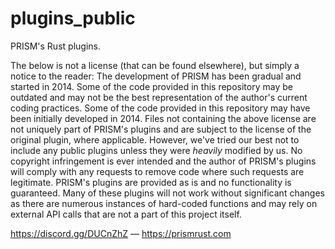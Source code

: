 # plugins_public
PRISM's Rust plugins.

The below is not a license (that can be found elsewhere), but simply a notice to the reader:
The development of PRISM has been gradual and started in 2014.
Some of the code provided in this repository may be outdated and may not be the best representation of the author's current coding practices.
Some of the code provided in this repository may have been initially developed in 2014.
Files not containing the above license are not uniquely part of PRISM's plugins and are subject to the license of the original plugin, where applicable. However, we've tried our best not to include any public plugins unless they were *heavily* modified by us.
No copyright infringement is ever intended and the author of PRISM's plugins will comply with any requests to remove code where such requests are legitimate.
PRISM's plugins are provided as is and no functionality is guaranteed.
Many of these plugins will not work without significant changes as there are numerous instances of hard-coded functions and may rely on external API calls that are not a part of this project itself.

https://discord.gg/DUCnZhZ — https://prismrust.com
